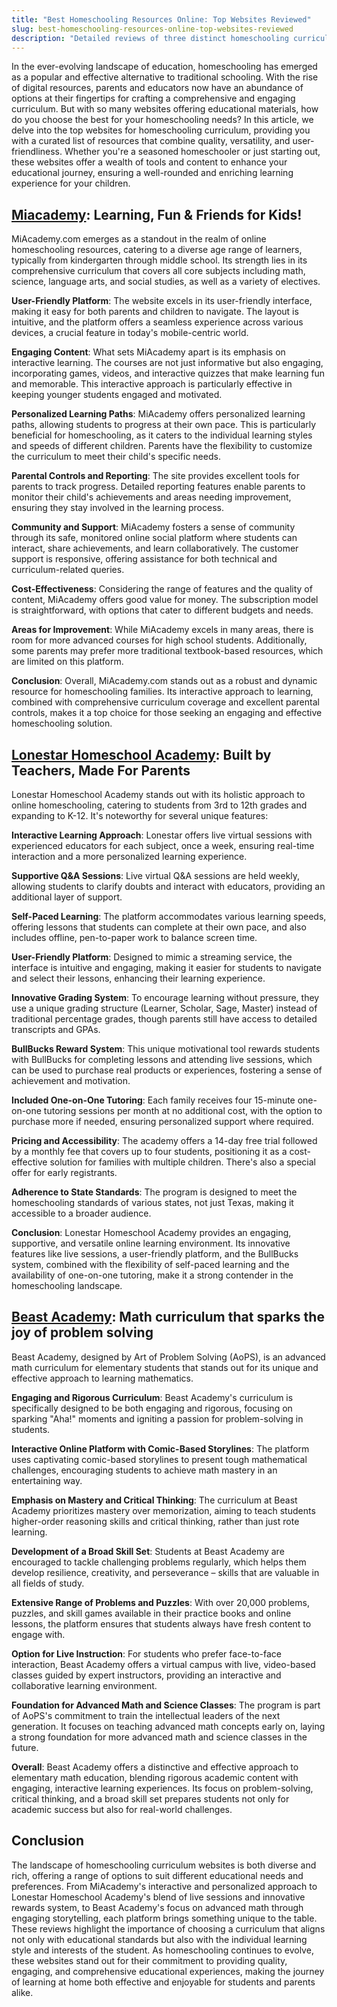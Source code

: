 ```yaml
---
title: "Best Homeschooling Resources Online: Top Websites Reviewed"
slug: best-homeschooling-resources-online-top-websites-reviewed
description: "Detailed reviews of three distinct homeschooling curriculum websites: MiAcademy, Lonestar Homeschool Academy, and Beast Academy. Each review explores the unique features and educational approaches of these platforms. MiAcademy is lauded for its interactive learning and personalized paths, appealing to a range of learning styles. Lonestar Homeschool Academy is noted for its combination of live teaching sessions, innovative grading system, and the motivational BullBucks reward system. Beast Academy stands out for its advanced math curriculum, engaging students with comic-based storylines and an emphasis on critical thinking and problem-solving. The article concludes by emphasizing the importance of selecting a homeschooling curriculum that aligns with a student's individual learning preferences and educational needs, highlighting the diverse options available to enhance the homeschooling experience"
---
```


In the ever-evolving landscape of education, homeschooling has emerged as a popular and effective alternative to traditional schooling. With the rise of digital resources, parents and educators now have an abundance of options at their fingertips for crafting a comprehensive and engaging curriculum. But with so many websites offering educational materials, how do you choose the best for your homeschooling needs? In this article, we delve into the top websites for homeschooling curriculum, providing you with a curated list of resources that combine quality, versatility, and user-friendliness. Whether you're a seasoned homeschooler or just starting out, these websites offer a wealth of tools and content to enhance your educational journey, ensuring a well-rounded and enriching learning experience for your children.

## [Miacademy](https://miacademy.co/#/): Learning, Fun & Friends for Kids!

MiAcademy.com emerges as a standout in the realm of online homeschooling resources, catering to a diverse age range of learners, typically from kindergarten through middle school. Its strength lies in its comprehensive curriculum that covers all core subjects including math, science, language arts, and social studies, as well as a variety of electives.

**User-Friendly Platform**: The website excels in its user-friendly interface, making it easy for both parents and children to navigate. The layout is intuitive, and the platform offers a seamless experience across various devices, a crucial feature in today's mobile-centric world.

**Engaging Content**: What sets MiAcademy apart is its emphasis on interactive learning. The courses are not just informative but also engaging, incorporating games, videos, and interactive quizzes that make learning fun and memorable. This interactive approach is particularly effective in keeping younger students engaged and motivated.

**Personalized Learning Paths**: MiAcademy offers personalized learning paths, allowing students to progress at their own pace. This is particularly beneficial for homeschooling, as it caters to the individual learning styles and speeds of different children. Parents have the flexibility to customize the curriculum to meet their child's specific needs.

**Parental Controls and Reporting**: The site provides excellent tools for parents to track progress. Detailed reporting features enable parents to monitor their child's achievements and areas needing improvement, ensuring they stay involved in the learning process.

**Community and Support**: MiAcademy fosters a sense of community through its safe, monitored online social platform where students can interact, share achievements, and learn collaboratively. The customer support is responsive, offering assistance for both technical and curriculum-related queries.

**Cost-Effectiveness**: Considering the range of features and the quality of content, MiAcademy offers good value for money. The subscription model is straightforward, with options that cater to different budgets and needs.

**Areas for Improvement**: While MiAcademy excels in many areas, there is room for more advanced courses for high school students. Additionally, some parents may prefer more traditional textbook-based resources, which are limited on this platform.

**Conclusion**: Overall, MiAcademy.com stands out as a robust and dynamic resource for homeschooling families. Its interactive approach to learning, combined with comprehensive curriculum coverage and excellent parental controls, makes it a top choice for those seeking an engaging and effective homeschooling solution.

## [Lonestar Homeschool Academy](https://lonestarhomeschool.com): Built by Teachers, Made For Parents

Lonestar Homeschool Academy stands out with its holistic approach to online homeschooling, catering to students from 3rd to 12th grades and expanding to K-12. It's noteworthy for several unique features:

**Interactive Learning Approach**: Lonestar offers live virtual sessions with experienced educators for each subject, once a week, ensuring real-time interaction and a more personalized learning experience​​.

**Supportive Q&A Sessions**: Live virtual Q&A sessions are held weekly, allowing students to clarify doubts and interact with educators, providing an additional layer of support​​.

**Self-Paced Learning**: The platform accommodates various learning speeds, offering lessons that students can complete at their own pace, and also includes offline, pen-to-paper work to balance screen time​​.

**User-Friendly Platform**: Designed to mimic a streaming service, the interface is intuitive and engaging, making it easier for students to navigate and select their lessons, enhancing their learning experience​​.

**Innovative Grading System**: To encourage learning without pressure, they use a unique grading structure (Learner, Scholar, Sage, Master) instead of traditional percentage grades, though parents still have access to detailed transcripts and GPAs​​.

**BullBucks Reward System**: This unique motivational tool rewards students with BullBucks for completing lessons and attending live sessions, which can be used to purchase real products or experiences, fostering a sense of achievement and motivation​​.

**Included One-on-One Tutoring**: Each family receives four 15-minute one-on-one tutoring sessions per month at no additional cost, with the option to purchase more if needed, ensuring personalized support where required​​.

**Pricing and Accessibility**: The academy offers a 14-day free trial followed by a monthly fee that covers up to four students, positioning it as a cost-effective solution for families with multiple children. There's also a special offer for early registrants​​​​.

**Adherence to State Standards**: The program is designed to meet the homeschooling standards of various states, not just Texas, making it accessible to a broader audience​​.

**Conclusion**: Lonestar Homeschool Academy provides an engaging, supportive, and versatile online learning environment. Its innovative features like live sessions, a user-friendly platform, and the BullBucks system, combined with the flexibility of self-paced learning and the availability of one-on-one tutoring, make it a strong contender in the homeschooling landscape.

## [Beast Academy](https://beastacademy.com): Math curriculum that sparks the joy of problem solving

Beast Academy, designed by Art of Problem Solving (AoPS), is an advanced math curriculum for elementary students that stands out for its unique and effective approach to learning mathematics.

**Engaging and Rigorous Curriculum**: Beast Academy's curriculum is specifically designed to be both engaging and rigorous, focusing on sparking "Aha!" moments and igniting a passion for problem-solving in students​​.

**Interactive Online Platform with Comic-Based Storylines**: The platform uses captivating comic-based storylines to present tough mathematical challenges, encouraging students to achieve math mastery in an entertaining way​​.

**Emphasis on Mastery and Critical Thinking**: The curriculum at Beast Academy prioritizes mastery over memorization, aiming to teach students higher-order reasoning skills and critical thinking, rather than just rote learning​​.

**Development of a Broad Skill Set**: Students at Beast Academy are encouraged to tackle challenging problems regularly, which helps them develop resilience, creativity, and perseverance – skills that are valuable in all fields of study​​.

**Extensive Range of Problems and Puzzles**: With over 20,000 problems, puzzles, and skill games available in their practice books and online lessons, the platform ensures that students always have fresh content to engage with​​.

**Option for Live Instruction**: For students who prefer face-to-face interaction, Beast Academy offers a virtual campus with live, video-based classes guided by expert instructors, providing an interactive and collaborative learning environment​​.

**Foundation for Advanced Math and Science Classes**: The program is part of AoPS's commitment to train the intellectual leaders of the next generation. It focuses on teaching advanced math concepts early on, laying a strong foundation for more advanced math and science classes in the future​​.

**Overall**: Beast Academy offers a distinctive and effective approach to elementary math education, blending rigorous academic content with engaging, interactive learning experiences. Its focus on problem-solving, critical thinking, and a broad skill set prepares students not only for academic success but also for real-world challenges.

## Conclusion

The landscape of homeschooling curriculum websites is both diverse and rich, offering a range of options to suit different educational needs and preferences. From MiAcademy's interactive and personalized approach to Lonestar Homeschool Academy's blend of live sessions and innovative rewards system, to Beast Academy's focus on advanced math through engaging storytelling, each platform brings something unique to the table. These reviews highlight the importance of choosing a curriculum that aligns not only with educational standards but also with the individual learning style and interests of the student. As homeschooling continues to evolve, these websites stand out for their commitment to providing quality, engaging, and comprehensive educational experiences, making the journey of learning at home both effective and enjoyable for students and parents alike.
